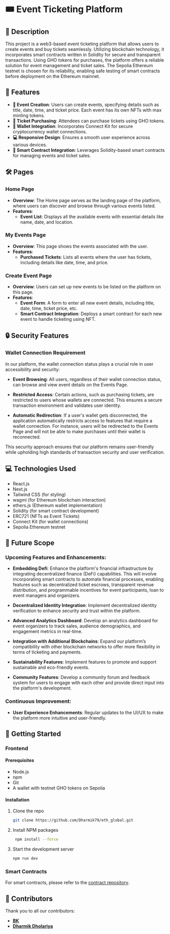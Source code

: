 # 🎟 Event Ticketing Platform

## 📝 Description

This project is a web3-based event ticketing platform that allows users to create events and buy tickets seamlessly. Utilizing blockchain technology, it incorporates smart contracts written in Solidity for secure and transparent transactions. Using GHO tokens for purchases, the platform offers a reliable solution for event management and ticket sales. The Sepolia Ethereum testnet is chosen for its reliability, enabling safe testing of smart contracts before deployment on the Ethereum mainnet.

## 🌟 Features

- **🎉 Event Creation**: Users can create events, specifying details such as title, date, time, and ticket price. Each event has its own NFTs with max minting tokens.
- **🎫 Ticket Purchasing**: Attendees can purchase tickets using GHO tokens.
- **🔗 Wallet Integration**: Incorporates Connect Kit for secure cryptocurrency wallet connections.
- **💻 Responsive Design**: Ensures a smooth user experience across various devices.
- **📜 Smart Contract Integration**: Leverages Solidity-based smart contracts for managing events and ticket sales.

## 🛠️ Pages

### Home Page

- **Overview**: The Home page serves as the landing page of the platform, where users can discover and browse through various events listed.
- **Features**:
  - **Event List**: Displays all the available events with essential details like name, date, and location.

### My Events Page

- **Overview**: This page shows the events associated with the user.
- **Features**:
  - **Purchased Tickets**: Lists all events where the user has tickets, including details like date, time, and price.

### Create Event Page

- **Overview**: Users can set up new events to be listed on the platform on this page.
- **Features**:
  - **Event Form**: A form to enter all new event details, including title, date, time, ticket price, etc.
  - **Smart Contract Integration**: Deploys a smart contract for each new event to handle ticketing using NFT.

## 🔒 Security Features

### Wallet Connection Requirement

In our platform, the wallet connection status plays a crucial role in user accessibility and security:

- **Event Browsing**: All users, regardless of their wallet connection status, can browse and view event details on the Events Page.

- **Restricted Access**: Certain actions, such as purchasing tickets, are restricted to users whose wallets are connected. This ensures a secure transaction environment and validates user identity.

- **Automatic Redirection**: If a user's wallet gets disconnected, the application automatically restricts access to features that require a wallet connection. For instance, users will be redirected to the Events Page and will not be able to make purchases until their wallet is reconnected.

This security approach ensures that our platform remains user-friendly while upholding high standards of transaction security and user verification.

## 💻 Technologies Used

- React.js
- Next.js
- Tailwind CSS (for styling)
- wagmi (for Ethereum blockchain interaction)
- ethers.js (Ethereum wallet implementation)
- Solidity (for smart contract development)
- ERC721 (NFTs as Event Tickets)
- Connect Kit (for wallet connections)
- Sepolia Ethereum testnet

## 🚀 Future Scope

### Upcoming Features and Enhancements:

- **Embedding Defi**: Enhance the platform's financial infrastructure by integrating decentralized finance (DeFi) capabilities. This will involve incorporating smart contracts to automate financial processes, enabling features such as decentralized ticket escrows, transparent revenue distribution, and programmable incentives for event participants, loan to event managers and organizers.

- **Decentralized Identity Integration**: Implement decentralized identity verification to enhance security and trust within the platform.

- **Advanced Analytics Dashboard**: Develop an analytics dashboard for event organizers to track sales, audience demographics, and engagement metrics in real-time.

- **Integration with Additional Blockchains**: Expand our platform’s compatibility with other blockchain networks to offer more flexibility in terms of ticketing and payments.

- **Sustainability Features**: Implement features to promote and support sustainable and eco-friendly events.

- **Community Features**: Develop a community forum and feedback system for users to engage with each other and provide direct input into the platform's development.

### Continuous Improvement:

- **User Experience Enhancements**: Regular updates to the UI/UX to make the platform more intuitive and user-friendly.

## 🚀 Getting Started

### Frontend

#### Prerequisites

- Node.js
- npm
- Git
- A wallet with testnet GHO tokens on Sepolia

#### Installation

1. Clone the repo
   ```sh
   git clone https://github.com/Dharmik79/eth_global.git
   ```
2. Install NPM packages
   ```sh
    npm install --force
   ```
3. Start the development server
   ```sh
   npm run dev
   ```

### Smart Contracts

For smart contracts, please refer to the [contract repository](https://github.com/bhargavkakadiya/eth-global-lfgho-contracts/).

## 👥 Contributors

Thank you to all our contributors:

- **[BK](https://www.linkedin.com/in/bhargavkakadiya/)**
- **[Dharmik Dholariya](https://www.linkedin.com/in/dharmikdholariya/)**
